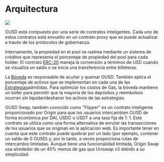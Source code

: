 # Arquitectura

![](../.gitbook/assets/ousd_docs_graphics\_3.png)

OUSD está compuesto por una serie de contratos inteligentes. Cada uno de estos contratos está envuelto en un contrato proxy que se puede actualizar a través de los protocolos de gobernanza.

Internamente, la propiedad en el pool se rastrea mediante un sistema de créditos que representa el porcentaje de propiedad del pool para cada holder. El contrato [ERC-20](api/erc-20-1.md) maneja la conversión a términos de USD cuando se visualiza un saldo o se inicia una transferencia entre billeteras.

La [Bóveda](api/vault.md) es responsable de acuñar y quemar OUSD. También aplica el porcentaje de activos que se implementan en cada una de las [Estrategias](../core-concepts/supported-strategies/)admitidas. Para optimizar los costos de Gas, la bóveda mantiene un búfer para permitir que la mayoría de los depósitos y reembolsos ocurran sin liquidar/deshacer los activos de las estrategias.

OUSD Swap, también conocido como "Flipper" es un contrato inteligente proporcionado por Origin para que los usuarios intercambien OUSD de forma económica por DAI, USDC o USDT a una tasa fija de 1: 1. Este contrato se utiliza como una forma alternativa de enrutar las transacciones de los usuarios que se originan en la aplicación web. Es importante tener en cuenta que este contrato puede quebrar por un lado (por ejemplo, contener un saldo de 0 OUSD) y, por lo tanto, a veces proporciona rutas de intercambio limitadas. Aunque tiene una funcionalidad limitada, Origin Swap usa alrededor de un 45% menos de gas que Uniswap v3 debido a su simplicidad.

